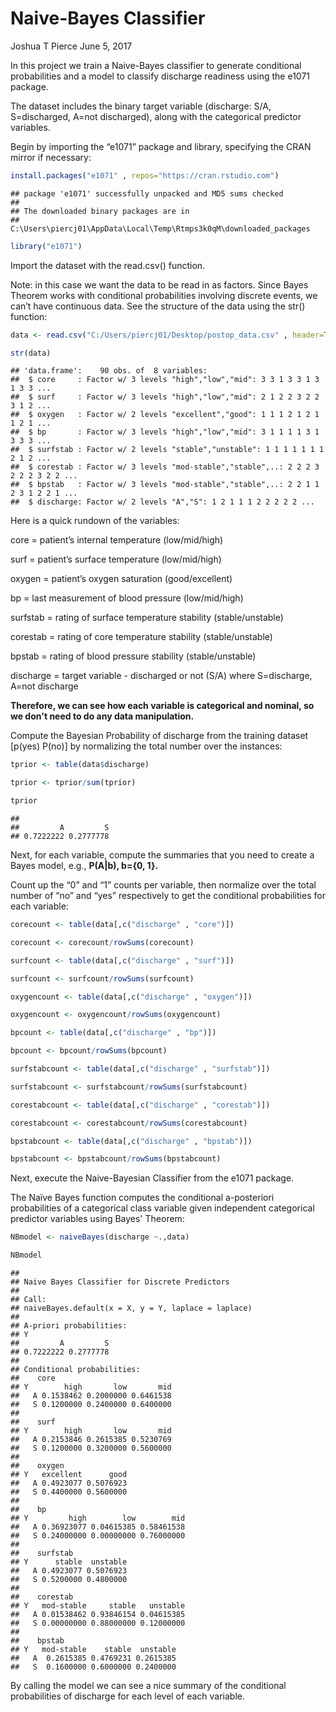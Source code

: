 Naive-Bayes Classifier
================
Joshua T Pierce
June 5, 2017

In this project we train a Naive-Bayes classifier to generate conditional probabilities and a model to classify discharge readiness using the e1071 package.

The dataset includes the binary target variable (discharge: S/A, S=discharged, A=not discharged), along with the categorical predictor variables.

Begin by importing the “e1071” package and library, specifying the CRAN mirror if necessary:

``` r
install.packages("e1071" , repos="https://cran.rstudio.com")
```

    ## package 'e1071' successfully unpacked and MD5 sums checked
    ## 
    ## The downloaded binary packages are in
    ##  C:\Users\piercj01\AppData\Local\Temp\Rtmps3k0qM\downloaded_packages

``` r
library("e1071")
```

Import the dataset with the read.csv() function.

Note: in this case we want the data to be read in as factors. Since Bayes Theorem works with conditional probabilities involving discrete events, we can’t have continuous data. See the structure of the data using the str() function:

``` r
data <- read.csv("C:/Users/piercj01/Desktop/postop_data.csv" , header=TRUE, sep=",")

str(data)
```

    ## 'data.frame':    90 obs. of  8 variables:
    ##  $ core     : Factor w/ 3 levels "high","low","mid": 3 3 1 3 3 1 3 1 3 3 ...
    ##  $ surf     : Factor w/ 3 levels "high","low","mid": 2 1 2 2 3 2 2 3 1 2 ...
    ##  $ oxygen   : Factor w/ 2 levels "excellent","good": 1 1 1 2 1 2 1 1 2 1 ...
    ##  $ bp       : Factor w/ 3 levels "high","low","mid": 3 1 1 1 1 3 1 3 3 3 ...
    ##  $ surfstab : Factor w/ 2 levels "stable","unstable": 1 1 1 1 1 1 1 2 1 2 ...
    ##  $ corestab : Factor w/ 3 levels "mod-stable","stable",..: 2 2 2 3 2 2 2 3 2 2 ...
    ##  $ bpstab   : Factor w/ 3 levels "mod-stable","stable",..: 2 2 1 1 2 3 1 2 2 1 ...
    ##  $ discharge: Factor w/ 2 levels "A","S": 1 2 1 1 1 2 2 2 2 2 ...

Here is a quick rundown of the variables:

core = patient’s internal temperature (low/mid/high)

surf = patient’s surface temperature (low/mid/high)

oxygen = patient’s oxygen saturation (good/excellent)

bp = last measurement of blood pressure (low/mid/high)

surfstab = rating of surface temperature stability (stable/unstable)

corestab = rating of core temperature stability (stable/unstable)

bpstab = rating of blood pressure stability (stable/unstable)

discharge = target variable - discharged or not (S/A) where S=discharge, A=not discharge

**Therefore, we can see how each variable is categorical and nominal, so we don't need to do any data manipulation.**

Compute the Bayesian Probability of discharge from the training dataset \[p(yes) P(no)\] by normalizing the total number over the instances:

``` r
tprior <- table(data$discharge)

tprior <- tprior/sum(tprior)

tprior
```

    ## 
    ##         A         S 
    ## 0.7222222 0.2777778

Next, for each variable, compute the summaries that you need to create a Bayes model, e.g., **P(A|b), b={0, 1}.**

Count up the “0” and “1” counts per variable, then normalize over the total number of “no” and “yes” respectively to get the conditional probabilities for each variable:

``` r
corecount <- table(data[,c("discharge" , "core")])

corecount <- corecount/rowSums(corecount)

surfcount <- table(data[,c("discharge" , "surf")])

surfcount <- surfcount/rowSums(surfcount)

oxygencount <- table(data[,c("discharge" , "oxygen")])

oxygencount <- oxygencount/rowSums(oxygencount)

bpcount <- table(data[,c("discharge" , "bp")])

bpcount <- bpcount/rowSums(bpcount)

surfstabcount <- table(data[,c("discharge" , "surfstab")])

surfstabcount <- surfstabcount/rowSums(surfstabcount)

corestabcount <- table(data[,c("discharge" , "corestab")])

corestabcount <- corestabcount/rowSums(corestabcount)

bpstabcount <- table(data[,c("discharge" , "bpstab")])

bpstabcount <- bpstabcount/rowSums(bpstabcount)
```

Next, execute the Naive-Bayesian Classifier from the e1071 package.

The Naïve Bayes function computes the conditional a-posteriori probabilities of a categorical class variable given independent categorical predictor variables using Bayes' Theorem:

``` r
NBmodel <- naiveBayes(discharge ~.,data)

NBmodel
```

    ## 
    ## Naive Bayes Classifier for Discrete Predictors
    ## 
    ## Call:
    ## naiveBayes.default(x = X, y = Y, laplace = laplace)
    ## 
    ## A-priori probabilities:
    ## Y
    ##         A         S 
    ## 0.7222222 0.2777778 
    ## 
    ## Conditional probabilities:
    ##    core
    ## Y        high       low       mid
    ##   A 0.1538462 0.2000000 0.6461538
    ##   S 0.1200000 0.2400000 0.6400000
    ## 
    ##    surf
    ## Y        high       low       mid
    ##   A 0.2153846 0.2615385 0.5230769
    ##   S 0.1200000 0.3200000 0.5600000
    ## 
    ##    oxygen
    ## Y   excellent      good
    ##   A 0.4923077 0.5076923
    ##   S 0.4400000 0.5600000
    ## 
    ##    bp
    ## Y         high        low        mid
    ##   A 0.36923077 0.04615385 0.58461538
    ##   S 0.24000000 0.00000000 0.76000000
    ## 
    ##    surfstab
    ## Y      stable  unstable
    ##   A 0.4923077 0.5076923
    ##   S 0.5200000 0.4800000
    ## 
    ##    corestab
    ## Y   mod-stable     stable   unstable
    ##   A 0.01538462 0.93846154 0.04615385
    ##   S 0.00000000 0.88000000 0.12000000
    ## 
    ##    bpstab
    ## Y   mod-stable    stable  unstable
    ##   A  0.2615385 0.4769231 0.2615385
    ##   S  0.1600000 0.6000000 0.2400000

By calling the model we can see a nice summary of the conditional probabilities of discharge for each level of each variable.
